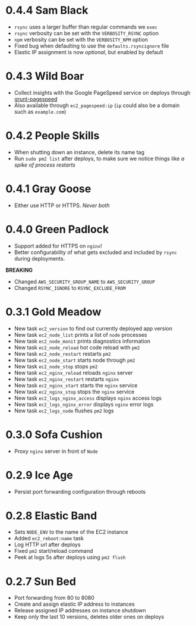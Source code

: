 # 0.4.4 Sam Black

- `rsync` uses a larger buffer than regular commands we `exec`
- `rsync` verbosity can be set with the `VERBOSITY_RSYNC` option
- `npm` verbosity can be set with the `VERBOSITY_NPM` option
- Fixed bug when defaulting to use the `defaults.rsyncignore` file
- Elastic IP assignment is now _optional_, but enabled by default

# 0.4.3 Wild Boar

- Collect insights with the Google PageSpeed service on deploys through [grunt-pagespeed](https://github.com/jrcryer/grunt-pagespeed)
- Also available through `ec2_pagespeed:ip` (`ip` could also be a domain such as `example.com`)

# 0.4.2 People Skills

- When shutting down an instance, delete its name tag
- Run `sudo pm2 list` after deploys, to make sure we notice things like _a spike of process restarts_

# 0.4.1 Gray Goose

- Either use HTTP or HTTPS. _Never both_

# 0.4.0 Green Padlock

- Support added for HTTPS on `nginx`!
- Better configurability of what gets excluded and included by `rsync` during deployments.

**BREAKING**

- Changed `AWS_SECURITY_GROUP_NAME` to `AWS_SECURITY_GROUP`
- Changed `RSYNC_IGNORE` to `RSYNC_EXCLUDE_FROM`

# 0.3.1 Gold Meadow

- New task `ec2_version` to find out currently deployed app version
- New task `ec2_node_list` prints a list of `node` processes
- New task `ec2_node_monit` prints diagnostics information
- New task `ec2_node_reload` hot code reload with `pm2`
- New task `ec2_node_restart` restarts `pm2`
- New task `ec2_node_start` starts node through `pm2`
- New task `ec2_node_stop` stops `pm2`
- New task `ec2_nginx_reload` reloads `nginx` server
- New task `ec2_nginx_restart` restarts `nginx`
- New task `ec2_nginx_start` starts the `nginx` service
- New task `ec2_nginx_stop` stops the `nginx` service
- New task `ec2_logs_nginx_access` displays `nginx` access logs
- New task `ec2_logs_nginx_error` displays `nginx` error logs
- New task `ec2_logs_node` flushes `pm2` logs

# 0.3.0 Sofa Cushion

- Proxy `nginx` server in front of `Node`

# 0.2.9 Ice Age

- Persist port forwarding configuration through reboots

# 0.2.8 Elastic Band

- Sets `NODE_ENV` to the name of the EC2 instance
- Added `ec2_reboot:name` task
- Log HTTP url after deploys
- Fixed `pm2` start/reload command
- Peek at logs 5s after deploys using `pm2 flush`

# 0.2.7 Sun Bed

- Port forwarding from 80 to 8080
- Create and assign elastic IP address to instances
- Release assigned IP addresses on instance shutdown
- Keep only the last 10 versions, deletes older ones on deploys